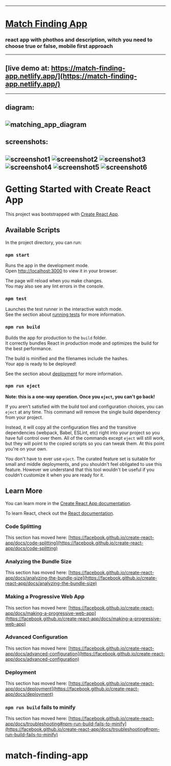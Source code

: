 -------------------------------------------------------------------------------------------------
# [Match Finding App](https://match-finding-app.netlify.app/)
### react app with phothos and description, witch you need to choose true or false, mobile first approach
-------------------------------------------------------------------------------------------------
## [live demo at: https://match-finding-app.netlify.app/](https://match-finding-app.netlify.app/)
-------------------------------------------------------------------------------------------------
## diagram:
![matching_app_diagram](https://user-images.githubusercontent.com/53153372/221371048-3407abb4-8d14-4a1b-aa3f-2d67d939ea20.png)
-------------------------------------------------------------------------------------------------
## screenshots:
![screenshot1](https://user-images.githubusercontent.com/53153372/221371322-2f91e06f-2c2b-419f-aefc-dd34827c8821.png)
![screenshot2](https://user-images.githubusercontent.com/53153372/221371332-07dc23dc-3123-4a64-bd43-055ee7cd4305.png)
![screenshot3](https://user-images.githubusercontent.com/53153372/221371339-b8b9a110-26c3-404c-bf8b-4af7a7862ed9.png)
![screenshot4](https://user-images.githubusercontent.com/53153372/221371352-67a8dea9-f349-48e9-a3e8-5a739eed8732.png)
![screenshot5](https://user-images.githubusercontent.com/53153372/221371359-75c6fdaf-b635-4707-9dda-60b19714c689.png)
![screenshot6](https://user-images.githubusercontent.com/53153372/221371362-ccdd7de1-d68b-413d-b560-5f9f32e01997.png)
-------------------------------------------------------------------------------------------------
# Getting Started with Create React App

This project was bootstrapped with [Create React App](https://github.com/facebook/create-react-app).

## Available Scripts

In the project directory, you can run:

### `npm start`

Runs the app in the development mode.\
Open [http://localhost:3000](http://localhost:3000) to view it in your browser.

The page will reload when you make changes.\
You may also see any lint errors in the console.

### `npm test`

Launches the test runner in the interactive watch mode.\
See the section about [running tests](https://facebook.github.io/create-react-app/docs/running-tests) for more information.

### `npm run build`

Builds the app for production to the `build` folder.\
It correctly bundles React in production mode and optimizes the build for the best performance.

The build is minified and the filenames include the hashes.\
Your app is ready to be deployed!

See the section about [deployment](https://facebook.github.io/create-react-app/docs/deployment) for more information.

### `npm run eject`

**Note: this is a one-way operation. Once you `eject`, you can't go back!**

If you aren't satisfied with the build tool and configuration choices, you can `eject` at any time. This command will remove the single build dependency from your project.

Instead, it will copy all the configuration files and the transitive dependencies (webpack, Babel, ESLint, etc) right into your project so you have full control over them. All of the commands except `eject` will still work, but they will point to the copied scripts so you can tweak them. At this point you're on your own.

You don't have to ever use `eject`. The curated feature set is suitable for small and middle deployments, and you shouldn't feel obligated to use this feature. However we understand that this tool wouldn't be useful if you couldn't customize it when you are ready for it.

## Learn More

You can learn more in the [Create React App documentation](https://facebook.github.io/create-react-app/docs/getting-started).

To learn React, check out the [React documentation](https://reactjs.org/).

### Code Splitting

This section has moved here: [https://facebook.github.io/create-react-app/docs/code-splitting](https://facebook.github.io/create-react-app/docs/code-splitting)

### Analyzing the Bundle Size

This section has moved here: [https://facebook.github.io/create-react-app/docs/analyzing-the-bundle-size](https://facebook.github.io/create-react-app/docs/analyzing-the-bundle-size)

### Making a Progressive Web App

This section has moved here: [https://facebook.github.io/create-react-app/docs/making-a-progressive-web-app](https://facebook.github.io/create-react-app/docs/making-a-progressive-web-app)

### Advanced Configuration

This section has moved here: [https://facebook.github.io/create-react-app/docs/advanced-configuration](https://facebook.github.io/create-react-app/docs/advanced-configuration)

### Deployment

This section has moved here: [https://facebook.github.io/create-react-app/docs/deployment](https://facebook.github.io/create-react-app/docs/deployment)

### `npm run build` fails to minify

This section has moved here: [https://facebook.github.io/create-react-app/docs/troubleshooting#npm-run-build-fails-to-minify](https://facebook.github.io/create-react-app/docs/troubleshooting#npm-run-build-fails-to-minify)
# match-finding-app
